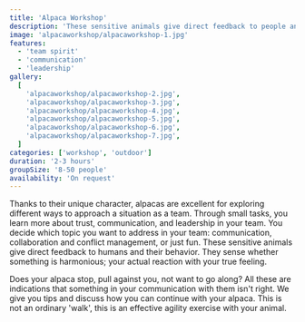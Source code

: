 ```yaml
---
title: 'Alpaca Workshop'
description: 'These sensitive animals give direct feedback to people and how they behave'
image: 'alpacaworkshop/alpacaworkshop-1.jpg'
features:
  - 'team spirit'
  - 'communication'
  - 'leadership'
gallery:
  [
    'alpacaworkshop/alpacaworkshop-2.jpg',
    'alpacaworkshop/alpacaworkshop-3.jpg',
    'alpacaworkshop/alpacaworkshop-4.jpg',
    'alpacaworkshop/alpacaworkshop-5.jpg',
    'alpacaworkshop/alpacaworkshop-6.jpg',
    'alpacaworkshop/alpacaworkshop-7.jpg',
  ]
categories: ['workshop', 'outdoor']
duration: '2-3 hours'
groupSize: '8-50 people'
availability: 'On request'
---
```


Thanks to their unique character, alpacas are excellent for exploring different ways to approach a situation as a team.
Through small tasks, you learn more about trust, communication, and leadership in your team. You decide which topic you want to address in your team: communication, collaboration and conflict management, or just fun. These sensitive animals give direct feedback to humans and their behavior. They sense whether something is harmonious; your actual reaction with your true feeling.

Does your alpaca stop, pull against you, not want to go along? All these are indications that something in your communication with them isn't right. We give you tips and discuss how you can continue with your alpaca. This is not an ordinary 'walk', this is an effective agility exercise with your animal.
